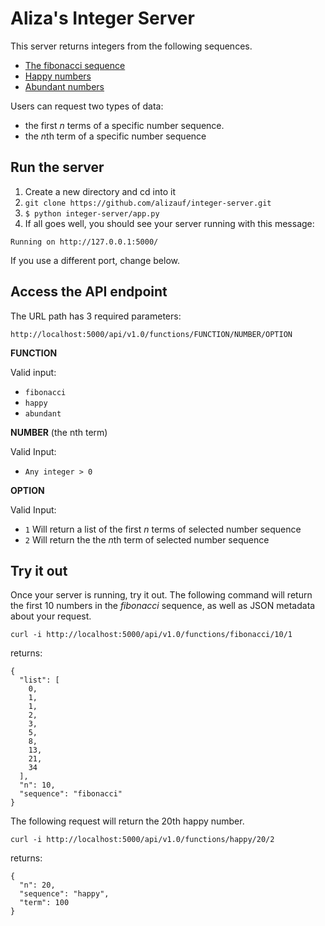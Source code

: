 Aliza's Integer Server
======================

This server returns integers from the following sequences.

- [The fibonacci sequence](https://oeis.org/A000045)
- [Happy numbers](https://oeis.org/A007770)
- [Abundant numbers](https://oeis.org/A005101)

Users can request two types of data:

- the first *n* terms of a specific number sequence.
- the *n*th term of a specific number sequence


Run the server
--------------
1. Create a new directory and cd into it
2. `git clone https://github.com/alizauf/integer-server.git` 
3. `$ python integer-server/app.py`
4. If all goes well, you should see your server running with this message:

`Running on http://127.0.0.1:5000/`

If you use a different port, change below.

Access the API endpoint
-----------------------
The URL path has 3 required parameters:

`http://localhost:5000/api/v1.0/functions/FUNCTION/NUMBER/OPTION`

**FUNCTION**

Valid input: 
- `fibonacci`
- `happy`
- `abundant`

**NUMBER** (the nth term)

Valid Input:
- `Any integer > 0`

**OPTION**

Valid Input:

- `1` Will return a list of the first *n* terms of selected number sequence
- `2` Will return the the *n*th term of selected number sequence

Try it out
----------
Once your server is running, try it out. 
The following command will return the first 10 numbers in the *fibonacci* sequence, as well as JSON metadata about your request.

`curl -i http://localhost:5000/api/v1.0/functions/fibonacci/10/1`

returns:

```
{
  "list": [
    0,
    1,
    1,
    2,
    3,
    5,
    8,
    13,
    21,
    34
  ],
  "n": 10,
  "sequence": "fibonacci"
}
```
The following request will return the 20th happy number.

`curl -i http://localhost:5000/api/v1.0/functions/happy/20/2`

returns:

```
{
  "n": 20,
  "sequence": "happy",
  "term": 100
}
```






